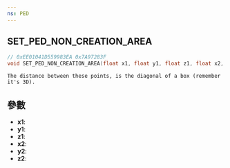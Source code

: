 ```yaml
---
ns: PED
---
```

## SET_PED_NON_CREATION_AREA

```c
// 0xEE01041D559983EA 0x7A97283F
void SET_PED_NON_CREATION_AREA(float x1, float y1, float z1, float x2, float y2, float z2);
```

```
The distance between these points, is the diagonal of a box (remember it's 3D).  
```

## 參數
* **x1**: 
* **y1**: 
* **z1**: 
* **x2**: 
* **y2**: 
* **z2**: 

